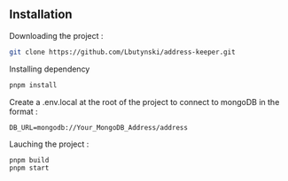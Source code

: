 ## Installation

Downloading the project :

```bash
git clone https://github.com/Lbutynski/address-keeper.git
```

Installing dependency

```bash
pnpm install
```

Create a .env.local at the root of the project to connect to mongoDB in the format :

```
DB_URL=mongodb://Your_MongoDB_Address/address
```

Lauching the project :

```bash
pnpm build
pnpm start
```
